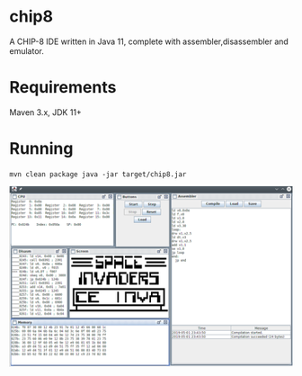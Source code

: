# chip8

A CHIP-8 IDE written in Java 11, complete with assembler,disassembler and emulator.

# Requirements

Maven 3.x, JDK 11+

# Running

`mvn clean package
java -jar target/chip8.jar`

![Screenshot](https://raw.githubusercontent.com/toby1984/chip8/master/screenshot.png)
